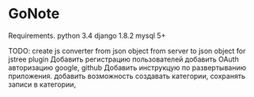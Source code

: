 # GoNote
Requirements.
    python 3.4
    django 1.8.2
    mysql 5+

TODO:
    create js converter from json object from server to json object for jstree plugin
    Добавить регистрацию пользователей
    добавить OAuth авторизацию google, github
    Добавить инструкцую по развертыванию приложения.
    добавить возможность создавать категории,
        сохранять записи в категории,

